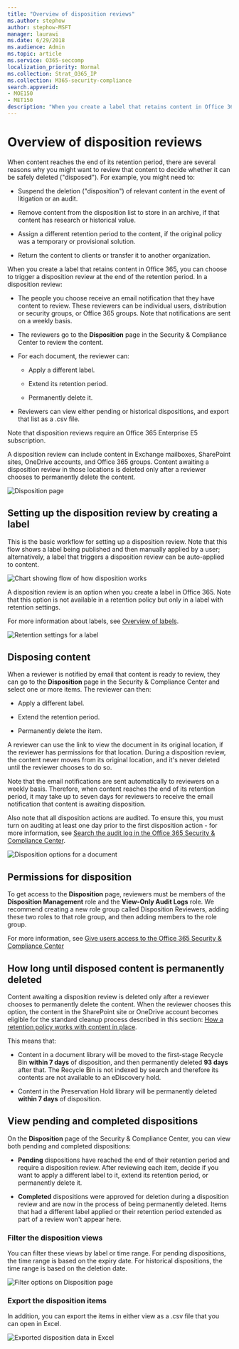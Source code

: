 ```yaml
---
title: "Overview of disposition reviews"
ms.author: stephow
author: stephow-MSFT
manager: laurawi
ms.date: 6/29/2018
ms.audience: Admin
ms.topic: article
ms.service: O365-seccomp
localization_priority: Normal
ms.collection: Strat_O365_IP
ms.collection: M365-security-compliance
search.appverid: 
- MOE150
- MET150
description: "When you create a label that retains content in Office 365, you can choose to trigger a disposition review at the end of the retention period."
---
```


# Overview of disposition reviews

When content reaches the end of its retention period, there are several reasons why you might want to review that content to decide whether it can be safely deleted ("disposed"). For example, you might need to:
  
- Suspend the deletion ("disposition") of relevant content in the event of litigation or an audit.
    
- Remove content from the disposition list to store in an archive, if that content has research or historical value.
    
- Assign a different retention period to the content, if the original policy was a temporary or provisional solution.
    
- Return the content to clients or transfer it to another organization.
    
When you create a label that retains content in Office 365, you can choose to trigger a disposition review at the end of the retention period. In a disposition review:
  
- The people you choose receive an email notification that they have content to review. These reviewers can be individual users, distribution or security groups, or Office 365 groups. Note that notifications are sent on a weekly basis.
    
- The reviewers go to the **Disposition** page in the Security &amp; Compliance Center to review the content. 
    
- For each document, the reviewer can:
    
  - Apply a different label.
    
  - Extend its retention period.
    
  - Permanently delete it.
    
- Reviewers can view either pending or historical dispositions, and export that list as a .csv file.
    
Note that disposition reviews require an Office 365 Enterprise E5 subscription.
  
A disposition review can include content in Exchange mailboxes, SharePoint sites, OneDrive accounts, and Office 365 groups. Content awaiting a disposition review in those locations is deleted only after a reviewer chooses to permanently delete the content.
  
![Disposition page](media/b7436fb2-1f35-4146-8ca2-32c9d10f7e09.png)
  
## Setting up the disposition review by creating a label

This is the basic workflow for setting up a disposition review. Note that this flow shows a label being published and then manually applied by a user; alternatively, a label that triggers a disposition review can be auto-applied to content.
  
![Chart showing flow of how disposition works](media/5fb3f33a-cb53-468c-becc-6dda0ec52778.png)
  
A disposition review is an option when you create a label in Office 365. Note that this option is not available in a retention policy but only in a label with retention settings.
  
For more information about labels, see [Overview of labels](labels.md).
  
![Retention settings for a label](media/a16dd202-8862-40ac-80ff-6fee974de5da.png)
  
## Disposing content

When a reviewer is notified by email that content is ready to review, they can go to the **Disposition** page in the Security &amp; Compliance Center and select one or more items. The reviewer can then: 
  
- Apply a different label.
    
- Extend the retention period.
    
- Permanently delete the item.
    
A reviewer can use the link to view the document in its original location, if the reviewer has permissions for that location. During a disposition review, the content never moves from its original location, and it's never deleted until the reviewer chooses to do so.
  
Note that the email notifications are sent automatically to reviewers on a weekly basis. Therefore, when content reaches the end of its retention period, it may take up to seven days for reviewers to receive the email notification that content is awaiting disposition.
  
Also note that all disposition actions are audited. To ensure this, you must turn on auditing at least one day prior to the first disposition action - for more information, see [Search the audit log in the Office 365 Security &amp; Compliance Center](search-the-audit-log-in-security-and-compliance.md). 
  
![Disposition options for a document](media/771630fd-a9b0-47cf-983b-fe85eb4cdafd.png)
  
## Permissions for disposition

To get access to the **Disposition** page, reviewers must be members of the **Disposition Management** role and the **View-Only Audit Logs** role. We recommend creating a new role group called Disposition Reviewers, adding these two roles to that role group, and then adding members to the role group. 
  
For more information, see [Give users access to the Office 365 Security &amp; Compliance Center](grant-access-to-the-security-and-compliance-center.md)
  
## How long until disposed content is permanently deleted

Content awaiting a disposition review is deleted only after a reviewer chooses to permanently delete the content. When the reviewer chooses this option, the content in the SharePoint site or OneDrive account becomes eligible for the standard cleanup process described in this section: [How a retention policy works with content in place](retention-policies.md#how-a-retention-policy-works-with-content-in-place).
  
This means that:
  
- Content in a document library will be moved to the first-stage Recycle Bin **within 7 days** of disposition, and then permanently deleted **93 days** after that. The Recycle Bin is not indexed by search and therefore its contents are not available to an eDiscovery hold. 
    
- Content in the Preservation Hold library will be permanently deleted **within 7 days** of disposition. 
    
## View pending and completed dispositions

On the **Disposition** page of the Security &amp; Compliance Center, you can view both pending and completed dispositions: 
  
- **Pending** dispositions have reached the end of their retention period and require a disposition review. After reviewing each item, decide if you want to apply a different label to it, extend its retention period, or permanently delete it. 
    
- **Completed** dispositions were approved for deletion during a disposition review and are now in the process of being permanently deleted. Items that had a different label applied or their retention period extended as part of a review won't appear here. 
    
### Filter the disposition views

You can filter these views by label or time range. For pending dispositions, the time range is based on the expiry date. For historical dispositions, the time range is based on the deletion date.
  
![Filter options on Disposition page](media/8682a9f5-a77d-45ae-b902-8418a3ebbea1.png)
  
### Export the disposition items

In addition, you can export the items in either view as a .csv file that you can open in Excel.
  
![Exported disposition data in Excel](media/08e3bc09-b132-47b4-a051-a590b697e725.png)
  

